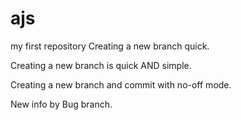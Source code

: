 # ajs
my first repository
Creating a new branch quick.

Creating a new branch is quick AND simple.

Creating a new branch and commit with no-off mode.

New info by Bug branch.
